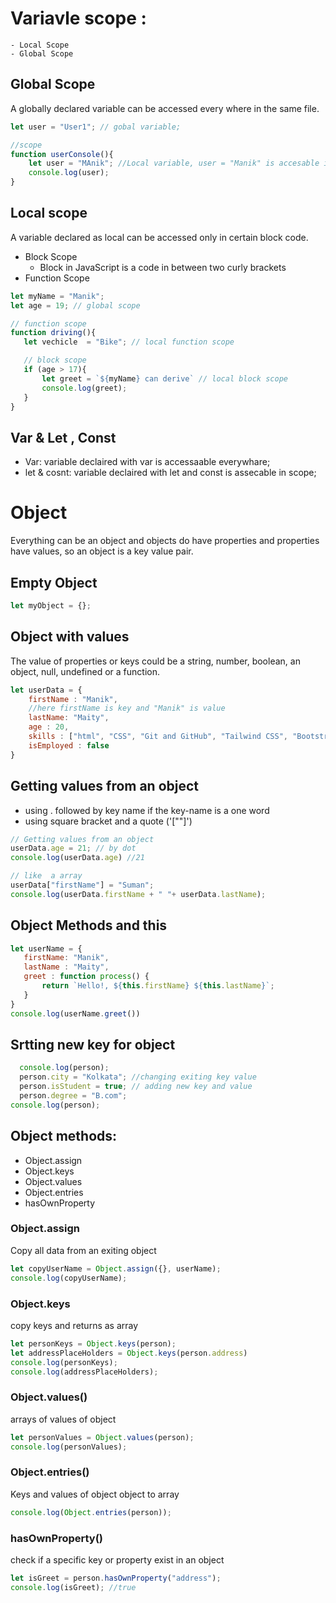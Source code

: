 # Variavle scope :
    - Local Scope
    - Global Scope

## Global Scope 
A globally declared variable can be accessed every where in the same file.

```js
let user = "User1"; // gobal variable;

//scope 
function userConsole(){
    let user = "MAnik"; //Local variable, user = "Manik" is accesable inside function
    console.log(user);
}
```

## Local scope
A variable declared as local can be accessed only in certain block code.
 - Block Scope
    - Block in JavaScript is a code in between two curly brackets
 - Function Scope   

 ```js
 let myName = "Manik";
let age = 19; // global scope

// function scope 
function driving(){
    let vechicle  = "Bike"; // local function scope

    // block scope
    if (age > 17){
        let greet = `${myName} can derive` // local block scope
        console.log(greet);
    }
}

 ```       

 ## Var & Let , Const
  - Var: variable declaired with var is accessaable everywhare;
  - let & cosnt: variable declaired with let and const is assecable in scope;


# Object
Everything can be an object and objects do have properties and properties have values, so an object is a key value pair.   

## Empty Object
```js
let myObject = {};
```
## Object with values 
The value of properties or keys could be a string, number, boolean, an object, null, undefined or a function.
```js
let userData = {
    firstName : "Manik",
    //here firstName is key and "Manik" is value
    lastName: "Maity",
    age : 20,
    skills : ["html", "CSS", "Git and GitHub", "Tailwind CSS", "Bootstrap", "JavaScript"],
    isEmployed : false
}
```

## Getting values from an object
 - using . followed by key name if the key-name is a one word
 -  using square bracket and a quote ('[""]')

 ```js
 // Getting values from an object 
userData.age = 21; // by dot
console.log(userData.age) //21

// like  a array 
userData["firstName"] = "Suman";
console.log(userData.firstName + " "+ userData.lastName);
```

 ## Object Methods and this
 ```js
 let userName = {
    firstName: "Manik", 
    lastName : "Maity",
    greet : function process() {
        return `Hello!, ${this.firstName} ${this.lastName}`;
    }
}
console.log(userName.greet())
```

## Srtting new key for object 
```js
  console.log(person);
  person.city = "Kolkata"; //changing exiting key value
  person.isStudent = true; // adding new key and value
  person.degree = "B.com";
console.log(person);
```

## Object methods: 
- Object.assign
- Object.keys
- Object.values
- Object.entries
- hasOwnProperty

### Object.assign
Copy all data from an exiting object
```js
let copyUserName = Object.assign({}, userName);
console.log(copyUserName);
```

### Object.keys 
copy keys and returns as array

```js
let personKeys = Object.keys(person);
let addressPlaceHolders = Object.keys(person.address)
console.log(personKeys);
console.log(addressPlaceHolders);
```
### Object.values() 
arrays of values of object

```js
let personValues = Object.values(person);
console.log(personValues);
```

### Object.entries()
Keys and values of object
object to array 
```js
console.log(Object.entries(person));
```


### hasOwnProperty()
check if a specific key or property exist in an object
```js
let isGreet = person.hasOwnProperty("address");
console.log(isGreet); //true
```